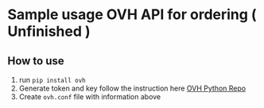 # Sample usage OVH API for ordering ( Unfinished )


## How to use 

1. run ``pip install ovh``
2. Generate token and key follow the instruction here [OVH Python Repo](https://github.com/ovh/python-ovh/tree/master#example-usage)
3. Create ``ovh.conf`` file with information above
